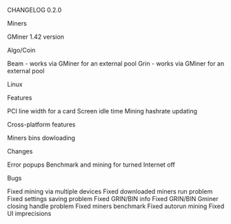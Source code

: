 CHANGELOG 0.2.0

Miners

GMiner 1.42 version


Algo/Coin

Beam - works via GMiner for an external pool
Grin - works via GMiner for an external pool


Linux

Features

PCI line width for a card
Screen idle time
Mining hashrate updating


Cross-platform features

Miners bins dowloading


Changes

Error popups
Benchmark and mining for turned Internet off


Bugs

Fixed mining via multiple devices
Fixed downloaded miners run problem
Fixed settings saving problem
Fixed GRIN/BIN info
Fixed GRIN/BIN Gminer closing handle problem
Fixed miners benchmark
Fixed autorun mining
Fixed UI imprecisions
